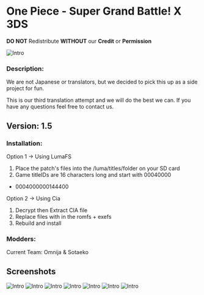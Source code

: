 # One Piece - Super Grand Battle! X 3DS
**DO NOT** Redistribute **WITHOUT** our **Credit** or **Permission**

![Intro](/docs/title.png)

### Description:
We are not Japanese or translators, but we decided to pick this up as a side 
project for fun.

This is our third translation attempt and we will do the best we can.
If you have any questions feel free to contact us.

## Version: 1.5

### Installation:
Option 1 -> Using LumaFS
1. Place the patch's files into the /luma/titles/<titleID>folder on your SD card
2. Game titleIDs are 16 characters long and start with 00040000
- 0004000000144400

Option 2 -> Using Cia
1. Decrypt then Extract CIA file
2. Replace files with in the romfs + exefs
3. Rebuild and install

### Modders:
Current Team:
Omnija & Sotaeko

## Screenshots

![Intro](/docs/mainmenu.png) ![Intro](/docs/data.png)
![Intro](/docs/arena.png) ![Intro](/docs/characters.png)
![Intro](/docs/options.png) ![Intro](/docs/islands.png)
![Intro](/docs/pause.png)